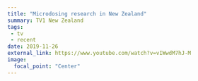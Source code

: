 ```yaml
---
title: "Microdosing research in New Zealand"
summary: TV1 New Zealand
tags:
 - tv
 - recent
date: 2019-11-26
external_link: https://www.youtube.com/watch?v=vIWwdM7hJ-M
image:
  focal_point: "Center"
---
```

